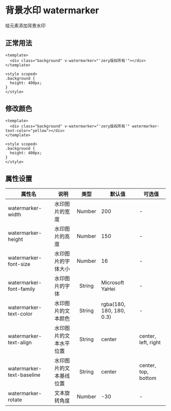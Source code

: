 # 背景水印 watermarker
给元素添加背景水印
## 正常用法
```vue
<template>
  <div class="background" v-watermarker="'zery版权所有'"></div>
</template>

<style scoped>
.background {
  height: 400px;
}
</style>
```
<template>
  <div class="background" v-watermarker="'zery版权所有'"></div>
</template>

<style scoped>
.background {
  height: 400px;
}
</style>

## 修改颜色
```vue
<template>
  <div class="background" v-watermarker="'zery版权所有'" watermarker-text-color="yellow"></div>
</template>

<style scoped>
.background {
  height: 400px;
}
</style>
```
<template>
  <div class="background" v-watermarker="'zery版权所有'" watermarker-text-color="yellow" ></div>
</template>

## 属性设置
|属性名|说明|类型|默认值|可选值|
|----|----|:----:|----|----|
|watermarker-width|水印图片的宽度|Number|200|-|
|watermarker-height|水印图片的高度|Number|150|-|
|watermarker-font-size|水印图片的字体大小|Number|16|-|
|watermarker-font-family|水印图片的字体|String|Microsoft YaHei|-|
|watermarker-text-color|水印图片的文本颜色|String|rgba(180, 180, 180, 0.3)|-|
|watermarker-text-align|水印图片的文本水平位置|String|center|center, left, right|
|watermarker-text-baseline|水印图片的文本基线位置|String|center|center, top, bottom|
|watermarker-rotate|文本旋转角度|Number|-30|-|
```
